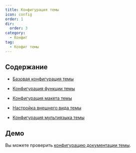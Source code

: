 ```yaml
---
title: Конфигурация темы
icon: config
order: 1
dir:
  order: 3
category:
  - Конфиг
tag:
  - Конфиг темы
---
```


## Содержание

- [Базовая конфигурация темы](basic.md)

- [Конфигурация функции темы](feature.md)

- [Конфигурация макета темы](layout.md)

- [Настройка внешнего вида темы](appearance.md)

- [Конфигурация мультиязыка темы](i18n.md)

## Демо

Вы можете проверить [конфигурацию документации темы][docs-config].

[docs-config]: https://github.com/vuepress-theme-hope/vuepress-theme-hope/blob/main/docs/theme/src/.vuepress/theme.ts
